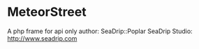 # MeteorStreet
A php frame for api only
    author: SeaDrip::Poplar
    SeaDrip Studio: http://www.seadrip.com

